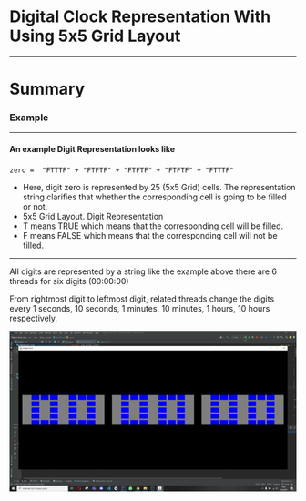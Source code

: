 # Digital Clock Representation With Using 5x5 Grid Layout

---

# Summary



### Example

---



#### An example Digit Representation looks like



` zero =  "FTTTF" + "FTFTF" + "FTFTF" + "FTFTF" + "FTTTF" `

- Here, digit zero is represented by 25 (5x5 Grid) cells. The representation string clarifies 
  that whether the corresponding cell is going to be filled or not.
- 5x5 Grid Layout. Digit Representation
- T means TRUE which means that the corresponding cell will be filled.
- F means FALSE which means that the corresponding cell will not be filled.

---

All digits are represented by a string like the example above there are 6 threads for six digits
(00:00:00)

From rightmost digit  to leftmost digit, related threads change the digits every 
1 seconds, 10 seconds, 1 minutes, 10 minutes, 1 hours, 10 hours respectively.

![alt text](grid_view.gif)



